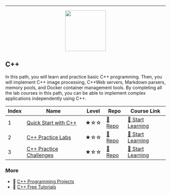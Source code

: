 
---

<div align="center">
<img width="128px" src="https://file.labex.io/path/kjx58efaCNu0.png">
</div>

## C++

In this path, you will learn and practice basic C++ programming. Then, you will implement C++ image processing, C++Web servers, Markdown parsers, memory pools, and Docker container management tools. By completing all the lab courses in this path, you can be able to implement complex applications independently using C++.

|   Index | Name                                                | Level   | Repo                                                            | Course Link                                                          |
|---------|-----------------------------------------------------|---------|-----------------------------------------------------------------|----------------------------------------------------------------------|
|       1 | [Quick Start with C++](#quick-start-with-c++)       | ★☆☆     | [🔗 Repo](https://github.com/labex-labs/quick-start-with-cpp)    | [🚀 Start Learning](https://labex.io/courses/quick-start-with-cpp)    |
|       2 | [C++ Practice Labs](#c++-practice-labs)             | ★☆☆     | [🔗 Repo](https://github.com/labex-labs/cpp-practice-labs)       | [🚀 Start Learning](https://labex.io/courses/cpp-practice-labs)       |
|       3 | [C++ Practice Challenges](#c++-practice-challenges) | ★☆☆     | [🔗 Repo](https://github.com/labex-labs/cpp-practice-challenges) | [🚀 Start Learning](https://labex.io/courses/cpp-practice-challenges) |

### More

- 🔗 [C++ Programming Projects](https://github.com/labex-labs/awesome-programming-projects?tab=readme-ov-file#cpp)
- 🔗 [C++ Free Tutorials](https://github.com/labex-labs/cpp-free-tutorials)

